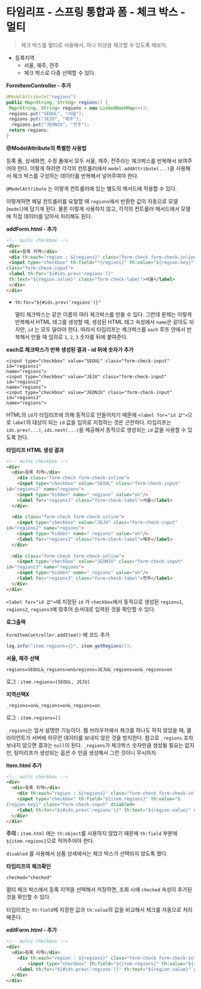 # 타임리프 - 스프링 통합과 폼 - 체크 박스 - 멀티

> 체크 박스를 멀티로 사용해서, 하나 이상을 체크할 수 있도록 해보자.



* 등록지역
  * 서울, 제주, 전주
  * 체크 박스로 다중 선택할 수 있다.



**FormItemController - 추가**

```java
@ModelAttribute("regions")
public Map<String, String> regions() {
 Map<String, String> regions = new LinkedHashMap<>();
 regions.put("SEOUL", "서울");
 regions.put("JEJU", "제주");
  regions.put("JEONJU", "전주");
 return regions;
}
```

**@ModelAttribute의 특별한 사용법**

등록 폼, 상세화면, 수정 폼에서 모두 서울, 제주, 전주라는 체크박스를 반복해서 보여주어야 한다. 이렇게 하려면 각각의 컨트롤러에서 `model.addAttribute(...)`을 사용해서 체크 박스를 구성하는 데이터를 반복해서 넣어주여야 한다.

`@ModelAttribute` 는 이렇게 컨트롤러에 있는 별도의 메서드에 적용할 수 있다.

이렇게하면 해달 컨트롤러를 요철할 때 `regions`에서 반환한 값이 자동으로 모델(`model`)에 담기게 된다. 물론 이렇게 사용하지 않고, 각각의 컨트롤러 메서드에서 모델에 직접 데이터를 담아서 처리해도 된다.



**addForm.html - 추가**

```html
<!-- multi checkbox -->
<div>
 <div>등록 지역</div>
 <div th:each="region : ${regions}" class="form-check form-check-inline">
 <input type="checkbox" th:field="*{regions}" th:value="${region.key}"
class="form-check-input">
 <label th:for="${#ids.prev('regions')}"
 th:text="${region.value}" class="form-check-label">서울</label>
 </div>
</div>
```

* `th:for="${#ids.prev('regions')}"`

  멀티 체크박스는 같은 이름의 여러 체크박스를 만들 수 있다. 그런데 문제는 이렇게 반복해서 HTML 태그를 생성할 때, 생성된 HTML 태그 속성에서 `name`은 같아도 되지만, `id` 는 모두 달라야 한다. 따라서 타임리프는 체크박스를 `each` 루프 안에서 반복해서 만들 때 임의로 `1`, `2`, `3` 숫자를 뒤에 붙여준다.



**each로 체크박스가 반복 생성된 결과 - id 뒤에 숫자가 추가**

```
<input type="checkbox" value="SEOUL" class="form-check-input" id="regions1" 
name="regions">
<input type="checkbox" value="JEJU" class="form-check-input" id="regions2" 
name="regions">
<input type="checkbox" value="JEONJU" class="form-check-input" id="regions3" 
name="regions">
```

HTML의 `id`가 타임리프에 의해 동적으로 만들어지기 때문에 `<label for="id 값">`으로 `label`의 대상이 되는 `id` 값을 임의로 지정하는 것은 곤란하다. 타임리프는 `ids.prev(...)`, `ids.next(...)`을 제공해서 동적으로 생성되는 `id` 값을 사용할 수 있도록 한다.



**타임리프 HTML 생성 결과**

```html
<!-- multi checkbox -->
<div>
  <div>등록 지역</div>
 	<div class="form-check form-check-inline">
 	<input type="checkbox" value="SEOUL" class="form-check-input"
id="regions1" name="regions">
    <input type="hidden" name="_regions" value="on"/>
    <label for="regions1" class="form-check-label">서울</label>
  </div>
  
  <div class="form-check form-check-inline">
    <input type="checkbox" value="JEJU" class="form-check-input"
id="regions2" name="regions">
    <input type="hidden" name="_regions" value="on"/>
    <label for="regions2" class="form-check-label">제주</label>
  </div>
  
  <div class="form-check form-check-inline">
    <input type="checkbox" value="JEONJU" class="form-check-input"
id="regions3" name="regions">
    <input type="hidden" name="_regions" value="on"/>
    <label for="regions3" class="form-check-label">전주</label>
  </div>
</div>
```

`<label for="id 값">`에 지정된 `id` 가  `checkbox`에서 동적으로 생성된 `regions1`, `regions2`, `regions3`에 맞추어 순서대로 입력된 것을 확인할 수 있다.



**로그출력**

`FormItemController.addItem()` 에 코드 추가

```java
log.info("item.regions={}", item.getRegions());
```



**서울, 제주 선택**

```
regions=SEOUL&_regions=on&regions=JEJU&_regions=on&_regions=on
```

로그 : `item.regions=[SEOUL, JEJU]`



**지역선택X**

```
_regions=on&_regions=on&_regions=on
```

로그 : `item.regions=[]`

`_regions`는 앞서 설명한 기능이다. 웹 브라우저에서 체크를 하나도 하지 않았을 때, 클라이언트가 서버에 아무런 데이터를 보내지 않은 것을 방지한다. 참고로 `_regions` 조차 보내지 않으면 결과는 `null`이 된다. `_regions`가 체크박스 숫자만큼 생성될 필요는 없지만, 탕미리프가 생성되는 옵션 수 만큼 생성해서 그런 것이니 무시하자.



**Item.html 추가**

```html
<!-- multi checkbox -->
<div>
  <div>등록 지역</div>
 	<div th:each="region : ${regions}" class="form-check form-check-inline">
 	<input type="checkbox" th:field="${item.regions}" th:value="$
{region.key}" class="form-check-input" disabled>
 	<label th:for="${#ids.prev('regions')}" th:text="${region.value}" class="form-check-label">서울</label>
  </div>
</div>
```

**주의 :** `item.html` 에는 `th:object`를 사용하지 않았기 때문에 `th:field` 부분에 `${item.regions}`으로 적어주어야 한다.

`disabled` 를 사용해서 상품 상세에서는 체크 박스가 선택되지 않도록 했다.



**타임리프의 체크확인** 

`checked="checked"`

멀티 체크 박스에서 등록 지역을 선택해서 저장하면, 조회 시에 `checked` 속성이 추가된 것을 확인할 수 있다.

타임리프는 `th:field`에 지정한 값과 `th:value`의 값을 비교해서 체크를 자동으로 처리해준다.



**editForm.html - 추가**

```html
<!-- multi checkbox -->
<div>
  <div>등록 지역</div>
 	<div th:each="region : ${regions}" class="form-check form-check-inline">
 		<input type="checkbox" th:field="${item.regions}" th:value="${region.key}" class="form-check-input">
    <label th:for="${#ids.prev('regions')}" th:text="${region.value}" class="form-check-label">서울</label>
  </div>
</div>
```

